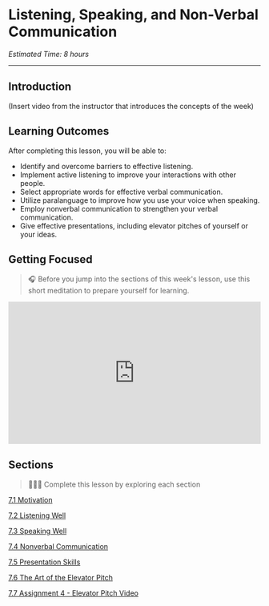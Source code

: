 # Listening, Speaking, and Non-Verbal Communication

*Estimated Time: 8 hours*

---
## Introduction
(Insert video from the instructor that introduces the concepts of the week)

## Learning Outcomes

After completing this lesson, you will be able to:

- Identify and overcome barriers to effective listening.
- Implement active listening to improve your interactions with other people.
- Select appropriate words for effective verbal communication.
- Utilize paralanguage to improve how you use your voice when speaking.
- Employ nonverbal communication to strengthen your verbal communication.
- Give effective presentations, including elevator pitches of yourself or your ideas.

## Getting Focused

> 🎧  Before you jump into the sections of this week's lesson, use this short meditation to prepare yourself for learning.

<div style="position: relative; padding-bottom: 56.25%; height: 0;"><iframe src="https://www.youtube.com/embed/ldFD-L-Csz0" title="YouTube video player" frameborder="0" allow="accelerometer; autoplay; clipboard-write; encrypted-media; gyroscope; picture-in-picture" allowfullscreen style="position: absolute; top: 0; left: 0; width: 100%; height: 100%;"></iframe></div>


## Sections

> 👩🏿‍🏫 Complete this lesson by exploring each section

[7.1 Motivation](/communicating-for-success/listening-and-speaking-effectively/motivation.md)

[7.2 Listening Well](/communicating-for-success/listening-and-speaking-effectively/active-listening.md)
  
[7.3 Speaking Well](/communicating-for-success/listening-and-speaking-effectively/spontaneous-speaking.md)

[7.4 Nonverbal Communication](/communicating-for-success/listening-and-speaking-effectively/non-verbal.md)
  
[7.5 Presentation Skills](/communicating-for-success/listening-and-speaking-effectively/planned-speaking.md)
  
[7.6 The Art of the Elevator Pitch](/communicating-for-success/listening-and-speaking-effectively/presenting-work.nd)

[7.7 Assignment 4 - Elevator Pitch Video](/communicating-for-success/presentation-skills/assignment-4-code-demo.md)


